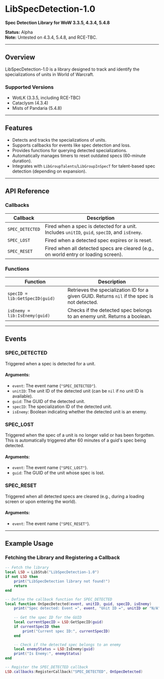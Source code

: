 # LibSpecDetection-1.0

**Spec Detection Library for WoW 3.3.5, 4.3.4, 5.4.8**

**Status:** Alpha  
**Note:** Untested on 4.3.4, 5.4.8, and RCE-TBC.

---

## **Overview**

LibSpecDetection-1.0 is a library designed to track and identify the specializations of units in World of Warcraft.

### **Supported Versions**
- WotLK (3.3.5, including RCE-TBC)
- Cataclysm (4.3.4)
- Mists of Pandaria (5.4.8)

---

## **Features**

- Detects and tracks the specializations of units.
- Supports callbacks for events like spec detection and loss.
- Provides functions for querying detected specializations.
- Automatically manages timers to reset outdated specs (60-minute duration).
- Integrates with `LibGroupTalents`/`LibGroupInSpecT` for talent-based spec detection (depending on expansion).

---

## **API Reference**

### **Callbacks**

| Callback          | Description                                                                                       |
|-------------------|---------------------------------------------------------------------------------------------------|
| `SPEC_DETECTED`   | Fired when a spec is detected for a unit. Includes `unitID`, `guid`, `specID`, and `isEnemy`.    |
| `SPEC_LOST`       | Fired when a detected spec expires or is reset.                                                   |
| `SPEC_RESET`      | Fired when all detected specs are cleared (e.g., on world entry or loading screen).               |

### **Functions**

| Function                  | Description                                                                                 |
|---------------------------|---------------------------------------------------------------------------------------------|
| `specID = lib:GetSpecID(guid)` | Retrieves the specialization ID for a given GUID. Returns `nil` if the spec is not detected. |
| `isEnemy = lib:IsEnemy(guid)` | Checks if the detected spec belongs to an enemy unit. Returns a boolean.                  |

---

## **Events**

### SPEC_DETECTED
Triggered when a spec is detected for a unit.  

#### Arguments:
- `event`: The event name (`"SPEC_DETECTED"`).
- `unitID`: The unit ID of the detected unit (can be `nil` if no unit ID is available).
- `guid`: The GUID of the detected unit.
- `specID`: The specialization ID of the detected unit.
- `isEnemy`: Boolean indicating whether the detected unit is an enemy.

### SPEC_LOST
Triggered when the spec of a unit is no longer valid or has been forgotten. This is automatically triggered after 60 minutes of a guid's spec being detected.

#### Arguments:
- `event`: The event name (`"SPEC_LOST"`).
- `guid`: The GUID of the unit whose spec is lost.

### SPEC_RESET
Triggered when all detected specs are cleared (e.g., during a loading screen or upon entering the world).

#### Arguments:
- `event`: The event name (`"SPEC_RESET"`).

---



## **Example Usage**

### Fetching the Library and Registering a Callback

```lua
-- Fetch the library
local LSD = LibStub("LibSpecDetection-1.0")
if not LSD then
    print("LibSpecDetection library not found!")
    return
end

-- Define the callback function for SPEC_DETECTED
local function OnSpecDetected(event, unitID, guid, specID, isEnemy)
    print("Spec detected: Event =", event, "Unit ID =", unitID or "N/A", "GUID =", guid, "Spec ID =", specID, "Is Enemy =", isEnemy)
    
    -- Get the spec ID for the GUID
    local currentSpecID = LSD:GetSpecID(guid)
    if currentSpecID then
        print("Current spec ID:", currentSpecID)
    end

    -- Check if the detected spec belongs to an enemy
    local enemyStatus = LSD:IsEnemy(guid)
    print("Is Enemy:", enemyStatus)
end

-- Register the SPEC_DETECTED callback
LSD.callbacks:RegisterCallback("SPEC_DETECTED", OnSpecDetected)
